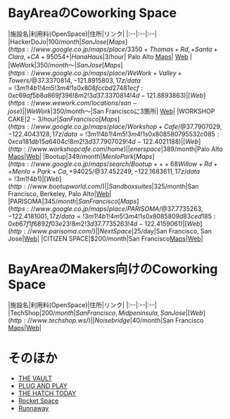 # BayAreaのCoworking Space

|施設名|利用料(OpenSpace)|住所|リンク|
|:--|:--|:--|
|HackerDoJo|$100/month|San Jose [Maps](https://www.google.co.jp/maps/place/3350+Thomas+Rd,+Santa+Clara,+CA+95054+%E3%82%A2%E3%83%A1%E3%83%AA%E3%82%AB%E5%90%88%E8%A1%86%E5%9B%BD/@37.3814715,-121.9605416,17z/data=!3m1!4b1!4m5!3m4!1s0x808fc985feb31be3:0x1bb417c55e17a77b!8m2!3d37.3814715!4d-121.9583529)|[Web](http://www.hackerdojo.com/)|
|HanaHaus|$3/hour| Palo Alto [Maps](https://www.google.co.jp/maps/place/HanaHaus/@37.4475588,-122.1617438,17z/data=!4m13!1m7!3m6!1s0x808fbb38fcfe46f1:0xffd732ead2e767f3!2zNDU2IFVuaXZlcnNpdHkgQXZlLCBQYWxvIEFsdG8sIENBIDk0MzAxIOOCouODoeODquOCq-WQiOihhuWbvQ!3b1!8m2!3d37.4475588!4d-122.1595498!3m4!1s0x808fbb391d7bb8ff:0x2138aed31abd0890!8m2!3d37.4475589!4d-122.1595497)| [Web](http://www.hanahaus.com/) |
|WeWork|$350/month〜|San Jose [Maps](https://www.google.co.jp/maps/place/WeWork+Valley+Towers/@37.3370814,-121.8915803,17z/data=!3m1!4b1!4m5!3m4!1s0x808fccbd27481ecf:0xc69af5b8a869f396!8m2!3d37.3370814!4d-121.8893863) | [Web](https://www.wework.com/locations/san-jose)|
|WeWork|$350/month〜|San Franciscoに3箇所| [Web](https://www.wework.com/locations/san-francisco)|
|WORKSHOP CAKE|$2-3/hour|San Francisco [Maps](https://www.google.co.jp/maps/place/Workshop+Cafe/@37.7907029,-122.4043128,17z/data=!3m1!4b1!4m5!3m4!1s0x808580795532c085:0xca181db15a6404c!8m2!3d37.7907029!4d-122.4021188)|[Web](http://www.workshopcafe.com/home)|
|enerspace|$389/month|Palo Alto [Maps](https://www.google.co.jp/maps/place/Enerspace+Coworking+Palo+Alto/@37.4499851,-122.1232303,17z/data=!3m1!4b1!4m5!3m4!1s0x808fbbaf0109e2ef:0x97fbf60f341d3163!8m2!3d37.4499851!4d-122.1210363)|[Web](http://www.enerspacecoworking.com/)|
|Bootup|$349/month|Menlo Park [Maps](https://www.google.co.jp/maps/search/Bootup+++68Willow+Rd++Menlo+Park+Ca,+94025/@37.452249,-122.1683611,17z/data=!3m1!4b1)|[Web](http://www.bootupworld.com/)|
|Sandbox suites|$325/month|San Francisco, Berkeley, Palo Alto|[Web](http://www.sandboxsuites.com/)|
|PARISOMA|$345/month|San Francisco [Maps](https://www.google.co.jp/maps/place/PARISOMA/@37.7735263,-122.4181001,17z/data=!3m1!4b1!4m5!3m4!1s0x8085809d83ced185:0xb67f1f6892f03e23!8m2!3d37.7735263!4d-122.4159061)|[Web](http://www.parisoma.com/)|
|Next Space|$25/day|San Francisco, San Jose|[Web](http://nextspace.us/)|
|CITIZEN SPACE|$200/month|San Francisco[Maps](https://www.google.co.jp/maps/place/Citizen+Space/@37.7840461,-122.3944346,17z/data=!4m5!3m4!1s0x808580795bb89673:0xe567bf156a4f6aa9!8m2!3d37.7842979!4d-122.3944279)|[Web](http://citizenspace.us/)|

# BayAreaのMakers向けのCoworking Space

|施設名|利用料(OpenSpace)|住所|リンク|
|:--|:--|:--|
|TechShop|$200/month|San Francisco, Midpeninsula, San Jose|[Web](http://www.techshop.ws/)|
|Noisebridge|$40/month|San Francisco [Maps](https://www.google.com/maps/place/Noisebridge/@37.762416,-122.42148,17z/data=!3m1!4b1!4m5!3m4!1s0x808f7e23baa2b1df:0x81b913a252fb8d04!8m2!3d37.762416!4d-122.419286)|[Web](https://www.noisebridge.net/)|

# そのほか

* [THE VAULT](http://www.thesfvault.com/)
* [PLUG AND PLAY](http://plugandplaytechcenter.com/services/office-space/)
* [THE HATCH TODAY](http://www.hatchtodaysf.com/)
* [Rocket Space](http://www.rocketspace.com/)
* [Runnaway](http://www.runway.is/)

